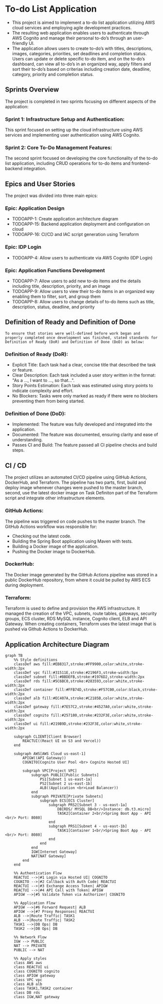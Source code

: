 # To-do List Application
- This project is aimed to implement a to-do list application utilizing AWS cloud services and employing agile development practices. 
- The resulting web application enables users to authenticate through AWS Cognito and manage their personal to-do’s through an user-friendly UI. 
- The application allows users to create to-do’s with titles, descriptions, images, categories, priorities, set deadlines and completion status. Users can update or delete specific to-do item, and on the to-do’s dashboard, can view all to-do’s in an organized way, apply filters and sort their to-do’s based on criterias including creation date, deadline, category, priority and completion status.

## Sprints Overview
The project is completed in two sprints focusing on different aspects of the application:
### Sprint 1: Infrastructure Setup and Authentication:
 This sprint focused on setting up the cloud infrastructure using AWS services and implementing user authentication using AWS Cognito.
### Sprint 2: Core To-Do Management Features:
 The second sprint focused on developing the core functionality of the to-do list application, including CRUD operations for to-do items and frontend-backend integration.
## Epics and User Stories
The project was divided into three main epics:
### Epic: Application Design
- TODOAPP-1: Create application architecture diagram
- TODOAPP-15: Backend application deployment and configuration on cloud
- TODOAPP-16: CI/CD and IAC script generation using Terraform
### Epic: IDP Login
- TODOAPP-4: Allow users to authenticate via AWS Cognito (IDP Login)
### Epic: Application Functions Development
- TODOAPP-7: Allow users to add new to-do items and the details including title, description, priority, and an image
- TODOAPP-9: Allow users to view their to-do items in an organized way enabling them to filter, sort, and group them
- TODOAPP-8: Allow users to change details of to-do items such as title, description, status, deadline, and priority

## Definition of Ready  and Definition of Done 
	To ensure that stories were well-defined before work began and properly completed once development was finished, stated standards for Definition of Ready (DoR) and Definition of Done (DoD) as below:

### Definition of Ready (DoR):
- Explicit Title: Each task had a clear, concise title that described the task or feature.
- Clear Description: Each task included a user story written in the format: "As a ..., I want to ..., so that...".
- Story Points Estimation: Each task was estimated using story points to indicate complexity and effort.
- No Blockers: Tasks were only marked as ready if there were no blockers preventing them from being started.

### Definition of Done (DoD):
- Implemented: The feature was fully developed and integrated into the application.
- Documented: The feature was documented, ensuring clarity and ease of understanding.
- Passes CI and Build: The feature passed all CI pipeline checks and build steps.

## CI / CD
The project utilizes an automated CI/CD pipeline using GitHub Actions, DockerHub, and Terraform. The pipeline has two parts, first, build and deploy image whenever changes were pushed to the master branch, second, use the latest docker image on Task Definiton part of the Terraform script and integrate other infrastructure elements.
### GitHub Actions: 
The pipeline was triggered on code pushes to the master branch. The GitHub Actions workflow was responsible for:
- Checking out the latest code.
- Building the Spring Boot application using Maven with tests.
- Building a Docker image of the application.
- Pushing the Docker image to DockerHub.
### DockerHub: 
The Docker image generated by the GitHub Actions pipeline was stored in a public DockerHub repository, from where it could be pulled by AWS ECS during deployment.
### Terraform: 
Terraform is used to define and provision the AWS infrastructure. It managed the creation of the VPC, subnets, route tables, gateways, security groups, ECS cluster, RDS MySQL instance, Cognito client, ELB and API Gateway. When creating containers, Terraform uses the latest image that is pushed via Github Actions to DockerHub.

## Application Architecture Diagram

```mermaid
graph TB
    %% Style definitions
    classDef aws fill:#EB8317,stroke:#FF9900,color:white,stroke-width:2px
    classDef vpc fill:#31511E,stroke:#2196F3,stroke-width:5px
    classDef subnet fill:#BBDEFB,stroke:#1976D2,stroke-width:2px
    classDef rds fill:#5C6BC0,stroke:#283593,color:white,stroke-width:2px
    classDef container fill:#FFB74D,stroke:#F57C00,color:black,stroke-width:2px
    classDef alb fill:#EC407A,stroke:#C2185B,color:white,stroke-width:2px
    classDef gateway fill:#7E57C2,stroke:#4527A0,color:white,stroke-width:2px
    classDef cognito fill:#257180,stroke:#232F3E,color:white,stroke-width:2px
    classDef ui fill:#219B9D,stroke:#232F3E,color:white,stroke-width:2px

    subgraph CLIENT[Client Browser]
        REACTUI((React UI on S3 and Vercel))
    end

    subgraph AWS[AWS Cloud us-east-1]
        APIGW((API Gateway))
        COGNITO[Cognito User Pool <br> Cognito Hosted UI]
        
        subgraph VPC[Project VPC]
            subgraph PUBLIC[Public Subnets]
                PS1[Subnet 1 us-east-1a]
                PS2[Subnet 2 us-east-1b]
                ALB((Application <br>Load Balancer))
            end
            subgraph PRIVATE[Private Subnets]
                subgraph ECS[ECS Cluster]
                    subgraph PRS2[Subnet 3 - us-east-1a]
                        DB[RDS/ MYSQL DB<br/>Instance: db.t3.micro]
                        TASK2[Container 2<br/>Spring Boot App - API <br/> Port: 8080]
                    end      
                    subgraph PRS1[Subnet 4 - us-east-1b]
                        TASK1[Container 1<br/>Spring Boot App - API <br/> Port: 8080]
                    end   
                end
            end
            IGW[Internet Gateway]
            NAT[NAT Gateway]
        end
    end

    %% Authentication Flow
    REACTUI -->|#1 Login via Hosted UI| COGNITO
    COGNITO -->|#2 Callback with Auth Code| REACTUI
    REACTUI -->|#3 Exchange Access Token| APIGW
    REACTUI -->|#4 API Call with Token| APIGW
    APIGW -->|#5 Validate Token via Authorizer| COGNITO
    
    %% Application Flow
    APIGW -->|#6 Forward Request| ALB
    APIGW -->|#7 Proxy Responses| REACTUI
    ALB -->|Route Traffic| TASK1
    ALB -->|Route Traffic| TASK2
    TASK1 -->|DB Ops| DB
    TASK2 -->|DB Ops| DB
    
    %% Network Flow
    IGW --> PUBLIC
    NAT --> PRIVATE
    PUBLIC --> NAT

    %% Apply styles
    class AWS aws
    class REACTUI ui
    class COGNITO cognito
    class APIGW gateway
    class VPC vpc
    class ALB alb
    class TASK1,TASK2 container
    class DB rds
    class IGW,NAT gateway
```